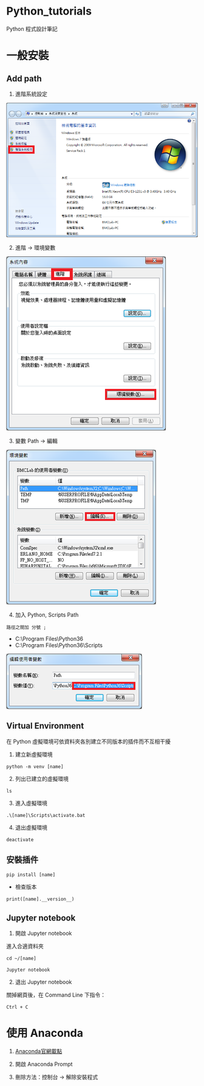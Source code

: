 # Python_tutorials

Python 程式設計筆記

# 一般安裝

## Add path

1. 進階系統設定

![進階系統設定](images/path/01.png?raw=true)

2. 進階 -> 環境變數

![進階系統設定](images/path/02.png?raw=true)

3. 變數 Path -> 編輯

![進階系統設定](images/path/03.png?raw=true)

4. 加入 Python, Scripts Path

```
路徑之間加 分號 ;
```

* C:\Program Files\Python36
* C:\Program Files\Python36\Scripts

![進階系統設定](images/path/04.png?raw=true)

## Virtual Environment

在 Python 虛擬環境可依資料夾各別建立不同版本的插件而不互相干擾

1. 建立新虛擬環境

```
python -m venv [name]
```

2. 列出已建立的虛擬環境

```
ls
```

3. 進入虛擬環境

```
.\[name]\Scripts\activate.bat
```

4. 退出虛擬環境

```
deactivate
```

## 安裝插件

```
pip install [name]
```

* 檢查版本

```
print([name].__version__)
```

## Jupyter notebook

1. 開啟 Jupyter notebook

進入合適資料夾

```
cd ~/[name]
```

```
Jupyter notebook
```

2. 退出 Jupyter notebook

關掉網頁後，在 Command Line 下指令：

```
Ctrl + C
```

# 使用 Anaconda

1. [Anaconda官網載點](https://www.anaconda.com/download/)

2. 開啟 Anaconda Prompt

3. 刪除方法：控制台 -> 解除安裝程式